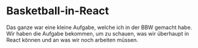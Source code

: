 # Basketball-in-React

Das ganze war eine kleine Aufgabe, welche ich in der BBW gemacht habe. Wir haben die Aufgabe bekommen, um zu schauen, was wir überhaupt in React können und an was wir noch arbeiten müssen.
